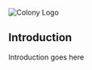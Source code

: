 ![Colony Logo](https://raw.githubusercontent.com/codem3up/Colony-api/master/public/images/darkcolonylogo.png?token=AAOaKWexuX0BEbvgkRxbpna7xtDRCPHXks5Y8EoKwA%3D%3D)



## Introduction

Introduction goes here

